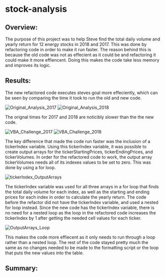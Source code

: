 # stock-analysis

## Overview:

The purpose of this project was to help Steve find the total daily volume and yearly return for 
12 energy stocks in 2018 and 2017. This was done by refactoring code in order to make it run faster. 
The reason behind this is because the old code was not as effecient as it could be and refactoring it 
could make it more effiencent. Doing this makes the code take less memory and improves its logic.


## Results:

The new refactored code executes steves goal more effeciently, which can be seen by comparing
the time it took to run the old and new code.

![Original_Analysis_2017](https://user-images.githubusercontent.com/107213807/174387543-a8404e95-c679-4098-8aa3-5f4c0011ffe1.png)
![Original_Analysis_2018](https://user-images.githubusercontent.com/107213807/174387586-2b143566-b7d2-41a9-911a-1fc82a8db680.png)

The orignal times for 2017 and 2018 are noticibly slower than the the new code.

![VBA_Challenge_2017](https://user-images.githubusercontent.com/107213807/174387673-685897f3-f50a-4100-9efc-6fe996e9db9b.png)
![VBA_Challenge_2018](https://user-images.githubusercontent.com/107213807/174387685-e5c76cef-6bf9-4f1a-b2bc-418e9fa47744.png)

The key difference that made the code run faster was the inclusion of a tickerIndex variable. Using this tickerIndex variable,
it was possible to create output arrays for the tickerStartingPrices, tickerEndingPrices, and tickerVolumes. In order for the refactored
code to work, the output array tickerVolumes needs all of its indexes values to be set to zero. This was done by using a for loop.

![tickerIndex_OutputArrays](https://user-images.githubusercontent.com/107213807/174390631-fcaa5032-ea72-4bb2-b2f0-7eb9ad26a630.png)

The tickerIndex variable was used for all three arrays in a for loop that finds the total daily volume for each index, as well as the starting
and ending prices for each index in order to calculate the yearly return. The code before the refactor did not have the tickerIndex 
variable, and used a nested for loop instead. Since the new code has the tickerIndex variable, there is no need for a nested loop
as the loop in the refactored code increases the tickerIndex by 1 after getting the needed cell values for each ticker.

![OutputArrays_Loop](https://user-images.githubusercontent.com/107213807/174390696-7214d0ea-9d11-42f4-bbd9-e7c2ff45aebc.png)

This makes the code more effiecent as it only needs to run through a loop rather than a nested loop. The rest of the code stayed
pretty much the same as no changes needed to be made to the formatting script or the loop that puts the new values into the table.

## Summary:

